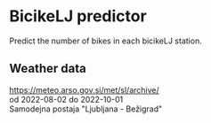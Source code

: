 # BicikeLJ predictor

Predict the number of bikes in each bicikeLJ station.

## Weather data
https://meteo.arso.gov.si/met/sl/archive/  
od 2022-08-02 do 2022-10-01  
Samodejna postaja "Ljubljana - Bežigrad"  
